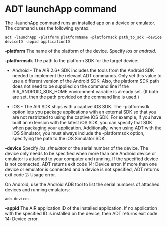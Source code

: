 # ADT launchApp command

<div>

The -launchApp command runs an installed app on a device or emulator. The
command uses the following syntax:

    adt -launchApp -platform platformName -platformsdk path_to_sdk -device deviceID -appid applicationID

**-platform** The name of the platform of the device. Specify _ios_ or
_android_.

<div>

**-platformsdk** The path to the platform SDK for the target device:

- Android - The AIR 2.6+ SDK includes the tools from the Android SDK needed to
  implement the relevant ADT commands. Only set this value to use a different
  version of the Android SDK. Also, the platform SDK path does not need to be
  supplied on the command line if the AIR_ANDROID_SDK_HOME environment variable
  is already set. (If both are set, then the path provided on the command line
  is used.)

- iOS - The AIR SDK ships with a captive iOS SDK. The -platformsdk option lets
  you package applications with an external SDK so that you are not restricted
  to using the captive iOS SDK. For example, if you have built an extension with
  the latest iOS SDK, you can specify that SDK when packaging your application.
  Additionally, when using ADT with the iOS Simulator, you must always include
  the -platformsdk option, specifying the path to the iOS Simulator SDK.

</div>

**-device** Specify _ios_simulator_ or the serial number of the device. The
device only needs to be specified when more than one Android device or emulator
is attached to your computer and running. If the specified device is not
connected, ADT returns exit code 14: Device error. If more than one device or
emulator is connected and a device is not specified, ADT returns exit code 2:
Usage error.

On Android, use the Android ADB tool to list the serial numbers of attached
devices and running emulators:

    adb devices

**-appid** The AIR application ID of the installed application. If no
application with the specified ID is installed on the device, then ADT returns
exit code 14: Device error.

</div>

<div>

<div>



</div>

</div>
